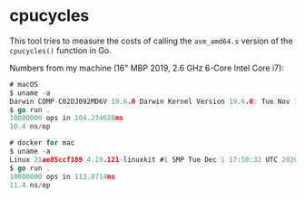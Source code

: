 # cpucycles

This tool tries to measure the costs of calling the `asm_amd64.s` version of
the `cpucycles()` function in Go.

Numbers from my machine (16" MBP 2019, 2.6 GHz 6-Core Intel Core i7):

```go
# macOS
$ uname -a
Darwin COMP-C02DJ092MD6V 19.6.0 Darwin Kernel Version 19.6.0: Tue Nov 10 00:10:30 PST 2020; root:xnu-6153.141.10~1/RELEASE_X86_64 x86_64 i386 MacBookPro16,1 Darwin
$ go run .
10000000 ops in 104.234628ms
10.4 ns/op

# docker for mac
$ uname -a
Linux 21ae85ccf189 4.19.121-linuxkit #1 SMP Tue Dec 1 17:50:32 UTC 2020 x86_64 GNU/Linux
$ go run .
10000000 ops in 113.8714ms
11.4 ns/op
```
